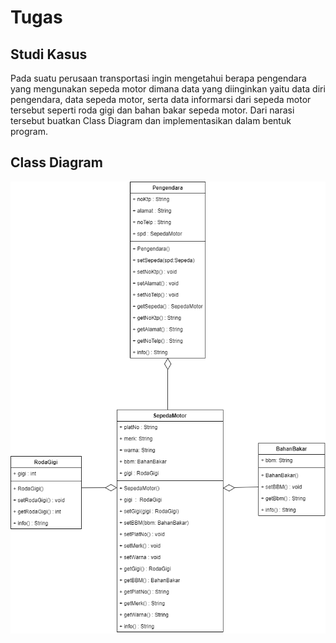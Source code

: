 # Tugas
## Studi Kasus
Pada suatu perusaan transportasi ingin mengetahui berapa pengendara yang mengunakan sepeda motor dimana data yang diinginkan yaitu 
data diri pengendara, data sepeda motor, serta data informarsi dari sepeda motor tersebut seperti roda gigi dan bahan bakar sepeda motor.
Dari narasi tersebut buatkan Class Diagram dan implementasikan dalam bentuk program.
## Class Diagram 
<img src="img/Untitled Diagram.png" />
